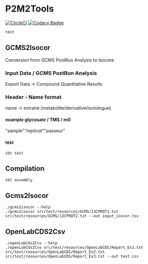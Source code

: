 # P2M2Tools

[![CircleCI](https://circleci.com/gh/p2m2/p2m2tools/tree/main.svg?style=svg)](https://circleci.com/gh/p2m2/p2m2tools/tree/main)
[![Codacy Badge](https://app.codacy.com/project/badge/Grade/9db61bd9732740c79a39de678c6e5246)](https://www.codacy.com/gh/p2m2/p2m2tools/dashboard?utm_source=github.com&amp;utm_medium=referral&amp;utm_content=p2m2/p2m2tools&amp;utm_campaign=Badge_Grade)

```sbt
test
```

## GCMS2Isocor

Conversion from GCMS PostRun Analysis to Isocore

### Input Data / GCMS PostRun Analysis

Export Data -> Compound Quantitative Results

### Header - Name format

name -> extraire (metabolite/derivative/isotologue)  
#### example glycosate / TMS / m0
"sample"_"replicat"_"passeur"


#### test

``` 
sbt test
```
## Compilation

``` 
sbt assembly
```

## Gcms2Isocor

``` 
./gcms2isocor --help
./gcms2isocor src/test/resources/GCMS/13CPROT1.txt src/test/resources/GCMS/13CPROT2.txt --out input_isocor.tsv
```

## OpenLabCDS2Csv

```
./openLabCds2Csv --help
./openLabCds2Csv src/test/resources/OpenLabCDS/Report_Ex1.txt src/test/resources/OpenLabCDS/Report_Ex2.txt src/test/resources/OpenLabCDS/Report_Ex3.txt --out text.csv
```


